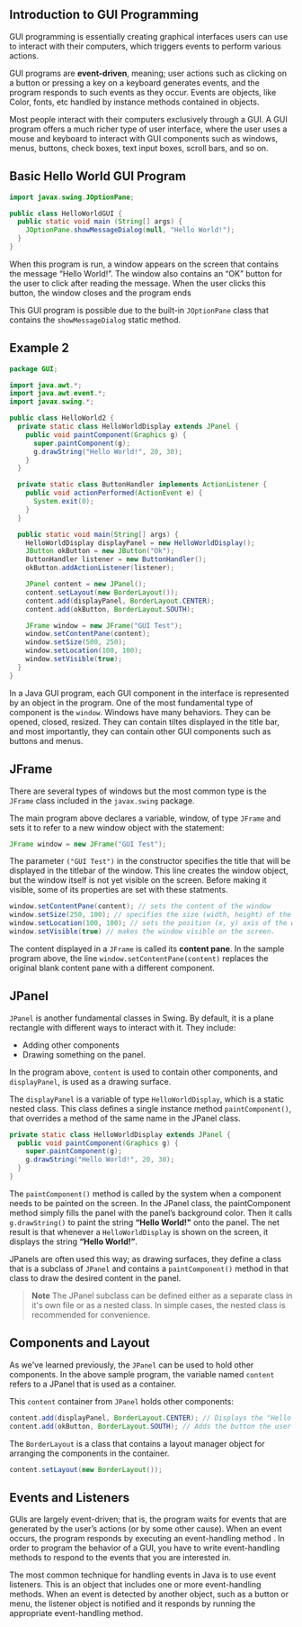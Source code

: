 ## Introduction to GUI Programming

GUI programming is essentially creating graphical interfaces users can use to interact with their computers, which triggers events to perform various actions.

GUI programs are **event-driven**, meaning; user actions such as clicking on a button or pressing a key on a keyboard generates events, and the program responds to such events as they occur. Events are objects, like Color, fonts, etc handled by instance methods contained in objects.

Most people interact with their computers exclusively through a GUI. A GUI program offers a much richer type of user interface, where the user uses a mouse and keyboard
to interact with GUI components such as windows, menus, buttons, check boxes, text input
boxes, scroll bars, and so on.

## Basic Hello World GUI Program

```java
import javax.swing.JOptionPane;

public class HelloWorldGUI {
  public static void main (String[] args) {
    JOptionPane.showMessageDialog(null, "Hello World!");
  }
}
```

When this program is run, a window appears on the screen that contains the message
“Hello World!”. The window also contains an “OK” button for the user to click after reading
the message. When the user clicks this button, the window closes and the program ends

This GUI program is possible due to the built-in `JOptionPane` class that contains the `showMessageDialog` static method.

## Example 2

```java
package GUI;

import java.awt.*;
import java.awt.event.*;
import javax.swing.*;

public class HelloWorld2 {
  private static class HelloWorldDisplay extends JPanel {
    public void paintComponent(Graphics g) {
      super.paintComponent(g);
      g.drawString("Hello World!", 20, 30);
    }
  }

  private static class ButtonHandler implements ActionListener {
    public void actionPerformed(ActionEvent e) {
      System.exit(0);
    }
  }

  public static void main(String[] args) {
    HelloWorldDisplay displayPanel = new HelloWorldDisplay();
    JButton okButton = new JButton("Ok");
    ButtonHandler listener = new ButtonHandler();
    okButton.addActionListener(listener);

    JPanel content = new JPanel();
    content.setLayout(new BorderLayout());
    content.add(displayPanel, BorderLayout.CENTER);
    content.add(okButton, BorderLayout.SOUTH);

    JFrame window = new JFrame("GUI Test");
    window.setContentPane(content);
    window.setSize(500, 250);
    window.setLocation(100, 100);
    window.setVisible(true);
  }
}
```

In a Java GUI program, each GUI component in the interface is represented by an object in the program. One of the most fundamental type of component is the `window`. Windows have many behaviors. They can be opened, closed, resized. They can contain tiltes displayed in the title bar, and most importantly, they can contain other GUI components such as buttons and menus.

## JFrame

There are several types of windows but the most common type is the `JFrame` class included in the `javax.swing` package.

The main program above declares a variable, window, of type `JFrame` and sets it to refer to
a new window object with the statement:

```java
JFrame window = new JFrame("GUI Test");
```

The parameter `("GUI Test")` in the constructor specifies the title that will be displayed in the titlebar of the window. This line creates the window object, but the window itself is not yet visible on the screen. Before making it visible, some of its properties are set with these statments.

```java
window.setContentPane(content); // sets the content of the window
window.setSize(250, 100); // specifies the size (width, height) of the window in pixels
window.setLocation(100, 100); // sets the position (x, y) axis of the window.
window.setVisible(true) // makes the window visible on the screen.
```

The content displayed in a `JFrame` is called its **content pane**. In the sample program above,
the line `window.setContentPane(content)` replaces the original blank content pane with a
different component.

## JPanel

`JPanel` is another fundamental classes in Swing. By default, it is a plane rectangle with different ways to interact with it. They include:

- Adding other components
- Drawing something on the panel.

In the program above, `content` is used to contain other components, and `displayPanel`, is used as a drawing surface.

The `displayPanel` is a variable of type `HelloWorldDisplay`, which is a static nested class. This class defines a single instance method `paintComponent()`, that overrides a method of the same name in the JPanel class.

```java
private static class HelloWorldDisplay extends JPanel {
  public void paintComponent(Graphics g) {
    super.paintComponent(g);
    g.drawString("Hello World!", 20, 30);
  }
}
```

The `paintComponent()` method is called by the system when a component needs to be painted on the screen. In the JPanel class, the paintComponent method simply fills the panel with
the panel’s background color. Then it calls `g.drawString()` to paint the string **“Hello World!"** onto the panel. The net result is that whenever a `HelloWorldDisplay` is shown on the screen, it displays the string **“Hello World!”**.

JPanels are often used this way; as drawing surfaces, they define a class that is a subclass of `JPanel` and contains a `paintComponent()` method in that class to draw the desired content in the panel.

> **Note**
> The JPanel subclass can be defined either as a separate class in it's own file or as a nested class. In simple cases, the nested class is recommended for convenience.

## Components and Layout

As we've learned previously, the `JPanel` can be used to hold other components. In the above sample program, the variable named `content` refers to a JPanel that is used as a container.

This `content` container from `JPanel` holds other components:

```java
content.add(displayPanel, BorderLayout.CENTER); // Displays the "Hello World!" message
content.add(okButton, BorderLayout.SOUTH); // Adds the button the user clicks to close the window.
```

The `BorderLayout` is a class that contains a layout manager object for arranging the components in the container.

```java
content.setLayout(new BorderLayout());
```

## Events and Listeners

GUIs are largely event-driven; that is, the program waits for events that are generated by the user’s actions (or by some other cause). When an event occurs, the program responds by executing an event-handling method . In order to program the behavior of a GUI, you have to write event-handling methods to respond to the events that you are interested in.

The most common technique for handling events in Java is to use event listeners. This is an object that includes one or more event-handling methods. When an event is detected by another object, such as a button or menu, the listener object is notified and it responds by running the appropriate event-handling method.
